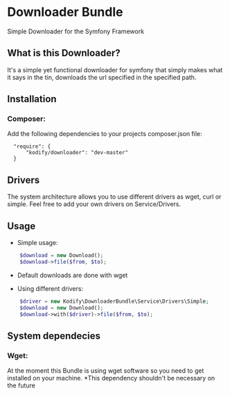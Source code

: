 Downloader Bundle
================

Simple Downloader for the Symfony Framework

What is this Downloader?
------------------------
It's a simple yet functional downloader for symfony that simply makes what it says in the tin, downloads the url
specified in the specified path.

Installation
------------
### Composer:

Add the following dependencies to your projects composer.json file:
      
      "require": {
          "kodify/downloader": "dev-master"
      }
      

Drivers
-------
The system architecture allows you to use different drivers as wget, curl or simple. Feel free to add your own drivers on Service/Drivers.

Usage
-----

- Simple usage:
```php
	$download = new Download();
	$download->file($from, $to);
```
* Default downloads are done with wget


- Using different drivers:
```php
	$driver = new Kodify\DownloaderBundle\Service\Drivers\Simple;
	$download = new Download();
	$download->with($driver)->file($from, $to);
```
     
System dependecies
------------
### Wget:

At the moment this Bundle is using wget software so you need to get installed on your machine.
*This dependency shouldn't be necessary on the future

      
      
    
